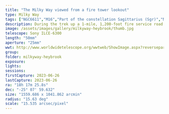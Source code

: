 ```yaml
---
title: "The Milky Way viewed from a fire tower lookout"
type: Milky Way 
tags: ["NGC6611","M16","Part of the constellation Sagittarius (Sgr)","NGC6475","M7","NGC6514","M20","NGC6526","NGC6523","M8","IC4715","IC4701","Eagle Nebula","Ptolemy's Cluster","Small Sgr Star Cloud","M24","Lagoon Nebula","Trifid Nebula","The star Kaus Australis (ε Sgr)","20 Sgr","The star Nunki","Sadira (σ Sgr)","34 Sgr","The star Kaus Media","Kaus Meridionalis","Media (δ Sgr)","19 Sgr","The star Kaus Borealis","Al Thalimain (λ Sgr)","22 Sgr","The star Alnasl","Nushaba","Al Nasl","Nash","El Nasl (γ Sgr)","γ2 Sgr","10 Sgr","The star Namalsadirah I (φ Sgr)","27 Sgr","The star Hamalwarid","Arkab (η Sgr)","The star Fuyue (G Sco)","The star Albaldah","Al Baldah (π Sgr)","41 Sgr","The star Garafsa (θ Oph)","42 Oph", "Heybrook Lookout"]
description: During the trek up a 1-mile, 1,200-foot fire service road to reach the lookout, we encountered thunder (but not lightning), a black bear, storm clouds and more. However, later that evening the skies clear and this happened. After verifying the Milky Way was visible with my 12mm lens, I decided to switch to the 50mm lens. 
image: /assets/images/gallery/milkyway-heybrook/thumb.jpg
telescope: Sony ILCE-6300
length: "50mm"
aperture: "25mm"
wwt: http://www.worldwidetelescope.org/wwtweb/ShowImage.aspx?reverseparity=False&scale=15.534717&name=milkyway-heybrook.jpg&imageurl=https://deepskyworkflows.com/assets/images/gallery/milkyway-heybrook/milkyway-heybrook.jpg&credits=Jeremy+Likness+at+DeepSkyWorkflows.com&creditsUrl=https://deepskyworkflows.com/&ra=273.403906&dec=-27.103165&x=3470.9&y=1816.6&rotation=136.85&thumb=https://deepskyworkflows.com/assets/images/gallery/milkyway-heybrook/thumb.jpg
group:
folder: milkyway-heybrook
exposure: 
lights: 
sessions: 
firstCapture: 2023-06-26
lastCapture: 2023-06-26
ra: "18h 17m 25.8s"
dec: "-25° 07' 59.632"
size: "1559.686 x 1041.862 arcmin"
radius: "15.63 deg"
scale: "15.535 arcsec/pixel"
---
```

